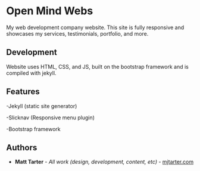 # Open Mind Webs

My web development company website. This site is fully responsive and showcases my services, testimonials, portfolio, and more.

## Development

Website uses HTML, CSS, and JS, built on the bootstrap framework and is compiled with jekyll.

## Features

-Jekyll (static site generator)

-Slicknav (Responsive menu plugin)

-Bootstrap framework

## Authors

* **Matt Tarter** - *All work (design, development, content, etc)* - [mjtarter.com](http://www.mjtarter.com)
